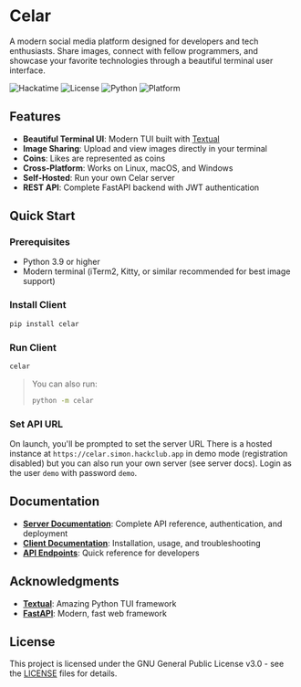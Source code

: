 # Celar

A modern social media platform designed for developers and tech enthusiasts. Share images, connect with fellow programmers, and showcase your favorite technologies through a beautiful terminal user interface.

![Hackatime](https://hackatime-badge.hackclub.com/U08HC7N4JJW/celar)
![License](https://img.shields.io/badge/license-GPL--3.0-blue.svg)
![Python](https://img.shields.io/badge/python-3.9+-blue.svg)
![Platform](https://img.shields.io/badge/platform-linux%20%7C%20macos%20%7C%20windows-lightgrey.svg)

## Features

- **Beautiful Terminal UI**: Modern TUI built with [Textual](https://textual.textualize.io/)
- **Image Sharing**: Upload and view images directly in your terminal
- **Coins**: Likes are represented as coins
- **Cross-Platform**: Works on Linux, macOS, and Windows
- **Self-Hosted**: Run your own Celar server
- **REST API**: Complete FastAPI backend with JWT authentication

## Quick Start

### Prerequisites
- Python 3.9 or higher
- Modern terminal (iTerm2, Kitty, or similar recommended for best image support)

### Install Client
```bash
pip install celar
```

### Run Client
```bash
celar
```
> You can also run:
> ```bash
> python -m celar
> ```

### Set API URL

On launch, you'll be prompted to set the server URL
There is a hosted instance at `https://celar.simon.hackclub.app` in demo mode (registration disabled) but you can also run your own server (see server docs).
Login as the user `demo` with password `demo`.

## Documentation

- **[Server Documentation](server/README.md)**: Complete API reference, authentication, and deployment
- **[Client Documentation](client/README.md)**: Installation, usage, and troubleshooting
- **[API Endpoints](#api-overview)**: Quick reference for developers

## Acknowledgments

- **[Textual](https://textual.textualize.io/)**: Amazing Python TUI framework
- **[FastAPI](https://fastapi.tiangolo.com/)**: Modern, fast web framework

## License

This project is licensed under the GNU General Public License v3.0 - see the [LICENSE](LICENSE) files for details.